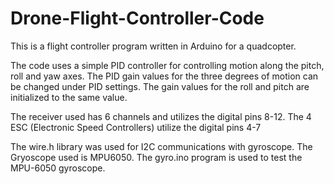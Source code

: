 # Drone-Flight-Controller-Code
This is a flight controller program written in Arduino for a quadcopter. 

The code uses a simple PID controller for controlling motion along the pitch, roll and yaw axes. The PID gain values for the three degrees of motion can be changed under PID settings. The gain values for the roll and pitch are initialized to the same value.

The receiver used has 6 channels and utilizes the digital pins 8-12.
The 4 ESC (Electronic Speed Controllers) utilize the digital pins 4-7

The wire.h library was used for I2C communications with gyroscope. The Gryoscope used is MPU6050.
The gyro.ino program is used to test the MPU-6050 gyroscope.
